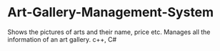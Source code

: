 # Art-Gallery-Management-System
Shows the pictures of arts and their name, price etc.
Manages all the information of an art gallery.
c++, C#
